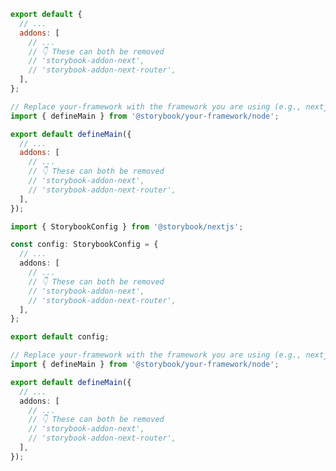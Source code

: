 ```js filename=".storybook/main.js" renderer="react" language="js" tabTitle="CSF 3"
export default {
  // ...
  addons: [
    // ...
    // 👇 These can both be removed
    // 'storybook-addon-next',
    // 'storybook-addon-next-router',
  ],
};
```

```js filename=".storybook/main.js" renderer="react" language="js" tabTitle="CSF Next 🧪"
// Replace your-framework with the framework you are using (e.g., nextjs, experimental-nextjs-vite)
import { defineMain } from '@storybook/your-framework/node';

export default defineMain({
  // ...
  addons: [
    // ...
    // 👇 These can both be removed
    // 'storybook-addon-next',
    // 'storybook-addon-next-router',
  ],
});
```

```ts filename=".storybook/main.ts" renderer="react" language="ts" tabTitle="CSF 3"
import { StorybookConfig } from '@storybook/nextjs';

const config: StorybookConfig = {
  // ...
  addons: [
    // ...
    // 👇 These can both be removed
    // 'storybook-addon-next',
    // 'storybook-addon-next-router',
  ],
};

export default config;
```

```ts filename=".storybook/main.ts" renderer="react" language="ts" tabTitle="CSF Next 🧪"
// Replace your-framework with the framework you are using (e.g., nextjs, experimental-nextjs-vite)
import { defineMain } from '@storybook/your-framework/node';

export default defineMain({
  // ...
  addons: [
    // ...
    // 👇 These can both be removed
    // 'storybook-addon-next',
    // 'storybook-addon-next-router',
  ],
});
```
